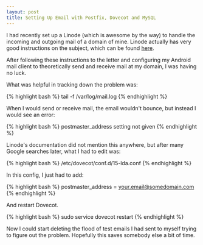 ```yaml
---
layout: post
title: Setting Up Email with Postfix, Dovecot and MySQL
---
```


I had recently set up a Linode (which is awesome by the way) to handle the incoming and outgoing mail of a domain of mine. Linode actually has very good instructions on the subject, which can be found <a href="https://library.linode.com/email/postfix/postfix2.9.6-dovecot2.0.19-mysql" title="Linode Email with Postfix, Dovecot and MySQL" target="_blank">here</a>.

After following these instructions to the letter and configuring my Android mail client to theoretically send and receive mail at my domain, I was having no luck.

What was helpful in tracking down the problem was:

{% highlight bash %}
tail -f /var/log/mail.log
{% endhighlight %}

When I would send or receive mail, the email wouldn't bounce, but instead I would see an error:

{% highlight bash %}
postmaster_address setting not given
{% endhighlight %}

Linode's documentation did not mention this anywhere, but after many Google searches later, what I had to edit was:

{% highlight bash %}
/etc/dovecot/conf.d/15-lda.conf 
{% endhighlight %}

In this config, I just had to add:

{% highlight bash %}
postmaster_address = your.email@somedomain.com
{% endhighlight %}

And restart Dovecot.

{% highlight bash %}
sudo service dovecot restart
{% endhighlight %}

Now I could start deleting the flood of test emails I had sent to myself trying to figure out the problem. Hopefully this saves somebody else a bit of time.